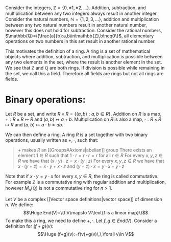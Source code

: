 Consider the integers, $\mathbb{Z}=\{0,\pm1,\pm2,...\}$. Addition, subtraction, and multiplication between any two integers always result in another integer. Consider the natural numbers, $\mathbb{N}=\{1,2,3,\dots\}$, addition and multiplication between any two natural numbers result in another natural number, however this does not hold for subtraction. Consider the rational numbers, $\mathbb{Q}=\{\frac{a}{b}:a,b\in\mathbb{Z},b\neq0\}$, all elementary operations on two numbers in this set result in another rational number.

This motivates the definition of a ring. A ring is a set of mathematical objects where addition, subtraction, and multiplication is possible between any two elements in the set, where the result is another element in the set. We see that $\mathbb{Z}$ and $\mathbb{Q}$ are both rings. If division is possible while remaining in the set, we call this a field. Therefore all fields are rings but not all rings are fields.

# Binary operations:

Let $R$ be a set, and write $R\times R=\{(a,b):a,b\in R\}$. Addition on $R$ is a map, $+:R\times R\mapsto R$ and $(a,b)\mapsto a+b$. Multiplication on $R$ is also a map, $\cdot:R\times R\mapsto R$ and $(a,b)\mapsto a\cdot b=ab$.

We can then define a ring. A ring $R$ is a set together with two binary operations, usually written as $+,\cdot$, such that:
> $+$ makes $R$ an [[Groups#Axioms|abelian]] group
> There exists an element $1\in R$ such that $1\cdot r=r\cdot r=r$ for all $r\in R$
> For every $x,y,z\in R$ we have that $(x\cdot y)\cdot z=x\cdot(y\cdot z)$
> For every $x,y,z\in R$ we have that $x\cdot(y+z)=x\cdot y+x\cdot z$ and $(y+z)\cdot x=y\cdot x+y\cdot z$

Note that if $x\cdot y=y\cdot x$ for every $x,y\in R$, the ring is called commutative. For example $\mathbb{Z}$ is a commutative ring with regular addition and multiplication, however $M_n(\mathbb{Q})$ is not a commutative ring for $n>1$. 

Let $V$ be a complex [[Vector space definitions|vector space]] of dimension $n$. We define:$$\Huge End(V)=\{f:V\mapsto V:\text{f is a linear map}\}$$ To make this a ring, we need to define $+,\cdot$. Let $f,g\in End(V)$. Consider a definition for $(f+g)(v)$:$$\Huge (f+g)(v):=f(v)+g(v)\,\,\forall v\in V$$